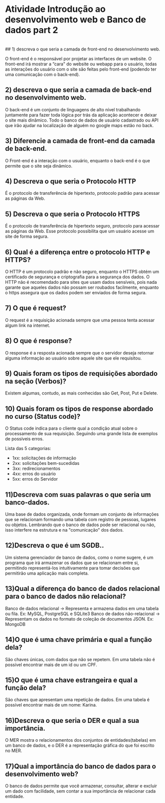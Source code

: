 

# Atividade Introdução ao desenvolvimento web e Banco de dados part 2

<br>
## 1) descreva o que seria a camada de front-end no desenvolvimento web.

O front-end é o responsável por projetar as interfaces de um website. O front-end irá mostrar a “cara" do website ou webapp para o usuário, todas as interações do usuário com o site são feitas pelo front-end (podendo ter uma comunicação com o back-end).

## 2) descreva o que seria a camada de back-end no desenvolvimento web.

O back-end é um conjunto de linguagens de alto nível trabalhando juntamente para fazer toda lógica por trás da aplicação acontecer e deixar o site mais dinâmico. Todo o banco de dados de usuário cadastrado ou API que irão ajudar na localização de alguém no google maps estão no back. 

## 3) Diferencie a camada de front-end da camada de back-end.

O Front-end é a interação com o usuário, enquanto o back-end é o que permite que o site seja dinâmico.

## 4) Descreva o que seria o Protocolo HTTP

É o protocolo de transferência de hipertexto, protocolo padrão para acessar as páginas da Web.

## 5) Descreva o que seria o Protocolo HTTPS

É o protocolo de transferência de hipertexto seguro, protocolo para acessar as páginas da Web. Esse protocolo possibilita que um usuário acesse um site de forma segura.

## 6) Qual é a diferença entre o protocolo HTTP e HTTPS?

O HTTP é um protocolo padrão e não seguro, enquanto o HTTPS obtém um certificado de segurança e criptografia para a segurança dos dados.
O HTTP não é recomendado para sites que usam dados sensíveis, pois nada garante que aqueles dados não possam ser roubados facilmente, enquanto o https assegura que os dados podem ser enviados de forma segura.
 
## 7) O que é request?

O request é a requisição acionada sempre que uma pessoa tenta acessar algum link na internet.

## 8) O que é response?

O response é a resposta acionada sempre que o servidor deseja retornar alguma informação ao usuário sobre aquele site que ele requisitou.

## 9) Quais foram os tipos de requisições abordado na seção (Verbos)?

Existem algumas, contudo, as mais conhecidas são Get, Post, Put e Delete.

## 10) Quais foram os tipos de response abordado no curso (Status code)?

O Status code indica para o cliente qual a condição atual sobre o processamento de sua requisição. Seguindo uma grande lista de exemplos de possíveis erros.

Lista das 5 categorias: 
  - 1xx: solicitações de informação
  - 2xx: solicitações bem-sucedidas
  - 3xx: redirecionamentos
  - 4xx: erros do usuário
  - 5xx: erros do Servidor

## 11)Descreva com suas palavras o que seria um banco-dados.

Uma base de dados organizada, onde formam um conjunto de informações que se relacionam formando uma tabela com registro de pessoas, lugares ou objetos. Lembrando que o banco de dados pode ser relacional ou não, isso interfere na estrutura e na "comunicação" dos dados. 

## 12)Descreva o que é um SGDB..

Um sistema gerenciador de banco de dados, como o nome sugere, é um programa que irá armazenar os dados que se relacionam entre si, permitindo representá-los intuitivamente para tomar decisões que permitirão uma aplicação mais completa.

## 13)Qual a diferença do banco de dados relacional para o banco de dados não relacional?

Banco de dados relacional -> Representa e armazena dados em uma tabela ou fila. Ex: MySQL, PostgreSQL e SQLite3 
Banco de dados não-relacional -> Representam os dados no formato de coleção de documentos JSON. Ex: MongoDB

## 14)O que é uma chave primária e qual a função dela?

São chaves únicas, com dados que não se repetem. Em uma tabela não é possível encontrar mais de um id ou um CPF.

## 15)O que é uma chave estrangeira e qual a função dela?

São chaves que apresentam uma repetição de dados. Em uma tabela é possível encontrar mais de um nome: Karina.

## 16)Descreva o que seria o DER e qual a sua importância.

O MER mostra o relacionamentos dos conjuntos de entidades(tabelas) em um banco de dados, e o DER é a representação gráfica do que foi escrito no MER.

## 17)Qual a importância do banco de dados para o desenvolvimento web?

O banco de dados permite que você armazenar, consultar, alterar e excluir um dado com facilidade, sem contar a sua importância de relacionar cada entidade.


